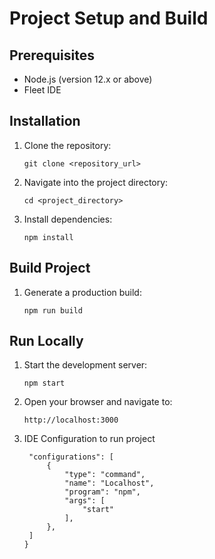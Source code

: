 # Project Setup and Build

## Prerequisites

- Node.js (version 12.x or above)
- Fleet IDE

## Installation

1. Clone the repository:
   ```
   git clone <repository_url>
   ```
2. Navigate into the project directory:
   ```
   cd <project_directory>
   ```
3. Install dependencies:
   ```
   npm install
   ```

## Build Project

1. Generate a production build:
   ```
   npm run build
   ```

## Run Locally

1. Start the development server:
   ```
   npm start
   ```

2. Open your browser and navigate to:
   ```
   http://localhost:3000
   ```
3. IDE Configuration to run project
   ```{
    "configurations": [
        {
            "type": "command",
            "name": "Localhost",
            "program": "npm",
            "args": [
                "start"
            ],
        },
    ]
   }
```
